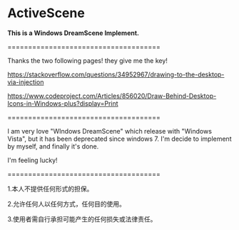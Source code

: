 # ActiveScene

<B>This is a Windows DreamScene Implement.</B><br />

=====================================

Thanks the two following pages! they give me the key!

https://stackoverflow.com/questions/34952967/drawing-to-the-desktop-via-injection

https://www.codeproject.com/Articles/856020/Draw-Behind-Desktop-Icons-in-Windows-plus?display=Print

=====================================

I am very love "WIndows DreamScene" which release with "Windows Vista",
but it has been deprecated since windows 7.
I'm decide to implement by myself, and finally it's done.

I'm feeling lucky!

=====================================

<p>1.本人不提供任何形式的担保。</p>
<p>2.允许任何人以任何方式，任何目的使用。</p>
<p>3.使用者需自行承担可能产生的任何损失或法律责任。</p>

